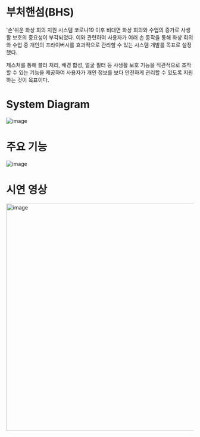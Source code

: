 # 부처핸섬(BHS)
'손'쉬운 화상 회의 지원 시스템
코로나19 이후 비대면 화상 회의와 수업의 증가로 사생활 보호의 중요성이 부각되었다. 이와 관련하여 사용자가 여러 손 동작을 통해 화상 회의와 수업 중 개인의 프라이버시를 효과적으로 관리할 수 있는 시스템 개발를 목표로 설정했다.

제스처를 통해 블러 처리, 배경 합성, 얼굴 필터 등 사생활 보호 기능을 직관적으로 조작할 수 있는 기능을 제공하여 사용자가 개인 정보를 보다 안전하게 관리할 수 있도록 지원하는 것이 목표이다.

# System Diagram
![image](https://github.com/user-attachments/assets/87095b64-c252-494c-a50f-24de7e30204e)

# 주요 기능
![image](https://github.com/user-attachments/assets/6ff4cf9f-f7aa-489e-97ed-db9be2b942fb)

# 시연 영상
<img width="609" alt="image" src="https://github.com/user-attachments/assets/1f94cc18-a86b-4cd4-b082-6425b01664bb">

